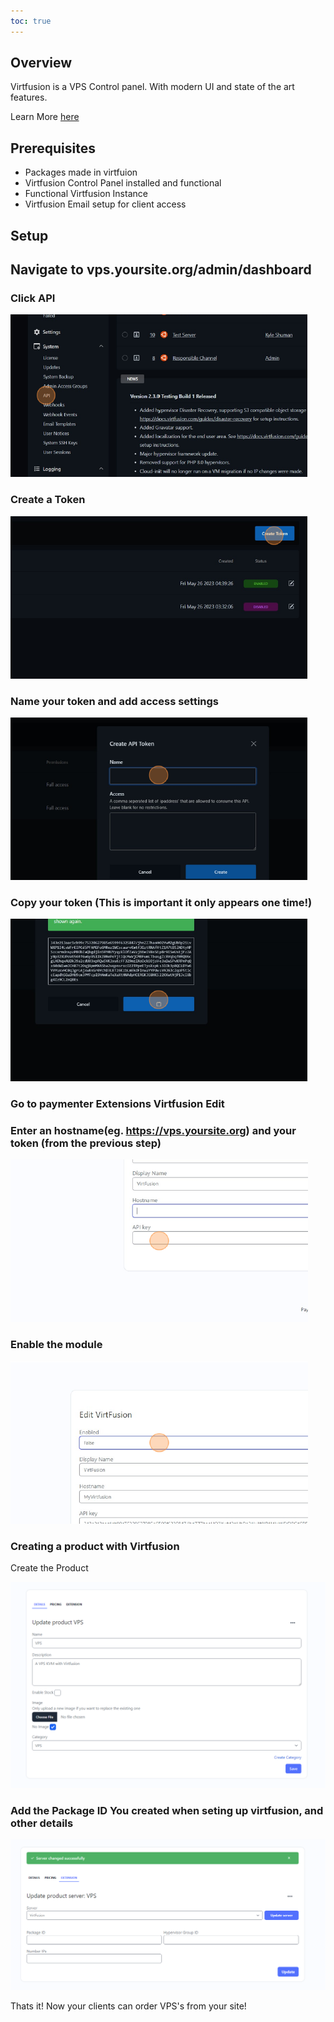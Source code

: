 ```yaml
---
toc: true
---
```


## Overview

 Virtfusion is a VPS Control panel. With modern UI and state of the art features.

Learn More [here](https://virtfusion.com/)

## Prerequisites

- Packages made in virtfuion <br>
- Virtfusion Control Panel installed and functional <br>
- Functional Virtfusion Instance <br>
- Virtfusion Email setup for client access

## Setup

## Navigate to vps.yoursite.org/admin/dashboard

### Click API

![](step1.png)

### Create a Token

![](step2.png)

### Name your token and add access settings

 ![](step3.png)

### Copy your token (This is important it only appears one time!)

 ![](step4.png)

### Go to paymenter Extensions Virtfusion Edit

### Enter an hostname(eg. https://vps.yoursite.org) and your token (from the previous step)

 ![](step5.png)

### Enable the module

![](step6.png)

### Creating a product with Virtfusion

Create the Product

![](step7.png)

### Add the Package ID You created when seting up virtfusion, and other details

![](step8.png)

Thats it! Now your clients can order VPS's from your site!
